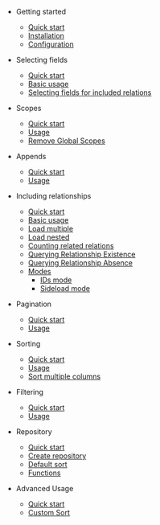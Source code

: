 - Getting started
  - [Quick start](README.md)
  - [Installation](installation.md)
  - [Configuration](configuration.md)

- Selecting fields
  - [Quick start](selecting_fields.md?id=selecting-fields)
  - [Basic usage](selecting_fields.md?id=basic-usage)
  - [Selecting fields for included relations](selecting_fields.md?id=selecting-fields-for-included-relations)

- Scopes
  - [Quick start](scopes.md?id=scopes)
  - [Usage](scopes.md?id=usage)
  - [Remove Global Scopes](scopes.md?id=remove-global-scopes)

- Appends
  - [Quick start](appends.md?id=appends)
  - [Usage](appends.md?id=usage)

- Including relationships
  - [Quick start](including_relationships.md?id=including-relationships)
  - [Basic usage](including_relationships.md?id=basic-usage)
  - [Load multiple](including_relationships.md?id=load-multiple)
  - [Load nested](including_relationships.md?id=load-nested)
  - [Counting related relations](including_relationships.md?id=counting-related-relations)
  - [Querying Relationship Existence](including_relationships.md?id=querying-relationship-existence)
  - [Querying Relationship Absence](including_relationships.md?id=querying-relationship-absence)
  - [Modes](including_relationships.md?id=modes)
    - [IDs mode](including_relationships.md?id=ids-mode)
    - [Sideload mode](including_relationships.md?id=sideload-mode)

- Pagination
  - [Quick start](pagination.md?id=pagination)
  - [Usage](pagination.md?id=usage)

- Sorting
  - [Quick start](sorting.md?id=sorting)
  - [Usage](sorting.md?id=usage)
  - [Sort multiple columns](sorting.md?id=sort-multiple-columns)

- Filtering
  - [Quick start](filtering.md?id=filtering)
  - [Usage](filtering.md?id=usage)

- Repository
  - [Quick start](repository.md?id=repository)
  - [Create repository](repository.md?id=create-repository)
  - [Default sort](repository.md?id=default-sort)
  - [Functions](repository.md?id=functions)

- Advanced Usage
  - [Quick start](advanced_usage.md?id=avanced_usage)
  - [Custom Sort](advanced_usage.md?id=custom-sort)